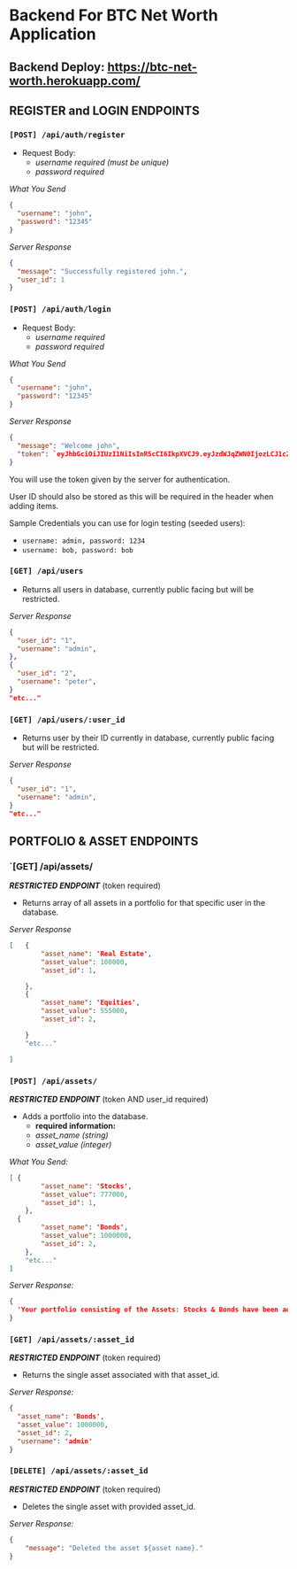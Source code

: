 # <p>Backend For BTC Net Worth Application</P>

## <p>Backend Deploy: https://btc-net-worth.herokuapp.com/</p>

## REGISTER and LOGIN ENDPOINTS

### `[POST] /api/auth/register`

- Request Body:
  - _username required (must be unique)_
  - _password required_

_What You Send_

```json
{
  "username": "john",
  "password": "12345"
}
```

_Server Response_

```json
{
  "message": "Successfully registered john.",
  "user_id": 1
}
```

### `[POST] /api/auth/login`

- Request Body:
  - _username required_
  - _password required_

_What You Send_

```json
{
  "username": "john",
  "password": "12345"
}
```

_Server Response_

```json
{
  "message": "Welcome john",
  "token": `eyJhbGciOiJIUzI1NiIsInR5cCI6IkpXVCJ9.eyJzdWJqZWN0IjozLCJ1c2VybmFtZSI6ImJvYiIsImlhdCI6MTY0NjMyNjE1NCwiZXhwIjoxNjQ2NDEyNTU0fQ.-J1wwMHT_H8C1CixAyoc0NFGQmTtvgr_yGDBK8dEZWs`
}
```

<p>You will use the token given by the server for authentication.</p>
<p>User ID should also be stored as this will be required in the header when adding items.</p>

<p>Sample Credentials you can use for login testing (seeded users):</p>

- `username: admin, password: 1234`
- `username: bob, password: bob`

### `[GET] /api/users`

- Returns all users in database, currently public facing but will be restricted.

_Server Response_

```json
{
  "user_id": "1",
  "username": "admin",
},
{
  "user_id": "2",
  "username": "peter",
}
"etc..."
```

### `[GET] /api/users/:user_id`

- Returns user by their ID currently in database, currently public facing but will be restricted.

_Server Response_

```json
{
  "user_id": "1",
  "username": "admin",
}
"etc..."
```

## PORTFOLIO & ASSET ENDPOINTS

### `[GET] /api/assets/

**_RESTRICTED ENDPOINT_** (token required)

- Returns array of all assets in a portfolio for that specific user in the database.

_Server Response_

```json
[   {
        "asset_name": 'Real Estate',
        "asset_value": 100000,
        "asset_id": 1,

    },
    {
        "asset_name": 'Equities',
        "asset_value": 555000,
        "asset_id": 2,

    }
    "etc..."

]

```
### `[POST] /api/assets/`

**_RESTRICTED ENDPOINT_** (token AND user_id required)

- Adds a portfolio into the database. 
  - **required information:**
  - _asset_name (string)_
  - _asset_value (integer)_

_What You Send:_

```json
[ {
        "asset_name": 'Stocks',
        "asset_value": 777000,
        "asset_id": 1,
    },
  {
        "asset_name": 'Bonds',
        "asset_value": 1000000,
        "asset_id": 2,
    },
    "etc..."
]
```

_Server Response:_

```json
{
  'Your portfolio consisting of the Assets: Stocks & Bonds have been added'
}
```

### `[GET] /api/assets/:asset_id`

**_RESTRICTED ENDPOINT_** (token required)

- Returns the single asset associated with that asset_id. 

_Server Response:_

```json
{
  "asset_name": 'Bonds',
  "asset_value": 1000000,
  "asset_id": 2,
  "username": 'admin'
}
```

### `[DELETE] /api/assets/:asset_id`

**_RESTRICTED ENDPOINT_** (token required)

- Deletes the single asset with provided asset_id.

_Server Response:_

```json
{
    "message": "Deleted the asset ${asset name}."
}
```